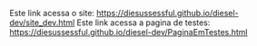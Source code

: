 Este link acessa o site: https://diesussessful.github.io/diesel-dev/site_dev.html
Este link acessa a pagina de testes: https://diesussessful.github.io/diesel-dev/PaginaEmTestes.html

